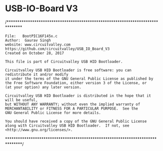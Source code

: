 USB-IO-Board V3 
=================
/*******************************************************************************
     
    File:   BootPIC16F145x.c
    Author:  Gaurav Singh
    website: www.circuitvalley.com 
	https://github.com/circuitvalley/USB_IO_Board_V3
    Created on October 28, 2017
    
    This file is part of Circuitvalley USB HID Bootloader.

    Circuitvalley USB HID Bootloader is free software: you can redistribute it and/or modify
    it under the terms of the GNU General Public License as published by
    the Free Software Foundation, either version 3 of the License, or
    (at your option) any later version.

    Circuitvalley USB HID Bootloader is distributed in the hope that it will be useful,
    but WITHOUT ANY WARRANTY; without even the implied warranty of
    MERCHANTABILITY or FITNESS FOR A PARTICULAR PURPOSE.  See the
    GNU General Public License for more details.

    You should have received a copy of the GNU General Public License
    along with Circuitvalley USB HID Bootloader.  If not, see <http://www.gnu.org/licenses/>.
*******************************************************************************/
